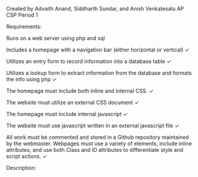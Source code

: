 Created by Advaith Anand, Siddharth Sundar, and Anish Venkatesalu 
AP CSP Period 1

Requirements:

Runs on a web server using php and sql

Includes a homepage with a navigation bar (either horizontal or vertical) ✓

Utilizes an entry form to record information into a database table ✓

Utilizes a lookup form to extract information from the database and formats the info using php ✓

The homepage must include both inline and internal CSS. ✓

The website must utilize an external CSS document ✓

The homepage must include internal javascript ✓

The website must use javascript written in an external javascript file ✓

All work must be commented and stored in a Github repository maintained by the webmaster. Webpages must use a variety of elements, include inline attributes, and use both Class and ID attributes to differentiate style and script actions. ✓

Description:
